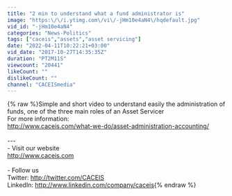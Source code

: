 ```yaml
---
title: "2 min to understand what a fund administrator is"
image: "https:\/\/i.ytimg.com\/vi\/-jHm10e4aN4\/hqdefault.jpg"
vid_id: "-jHm10e4aN4"
categories: "News-Politics"
tags: ["caceis","assets","asset servicing"]
date: "2022-04-11T10:22:21+03:00"
vid_date: "2017-10-27T14:35:35Z"
duration: "PT2M11S"
viewcount: "20441"
likeCount: ""
dislikeCount: ""
channel: "CACEISmedia"
---
```

{% raw %}Simple and short video to understand easily the administration of funds, one of the three main roles of an Asset Servicer<br />For more information: <br /><a rel="nofollow" target="blank" href="http://www.caceis.com/what-we-do/asset-administration-accounting/">http://www.caceis.com/what-we-do/asset-administration-accounting/</a><br /><br />---<br />- Visit our website <br /><a rel="nofollow" target="blank" href="http://www.caceis.com">http://www.caceis.com</a><br /><br />- Follow us<br />Twitter: <a rel="nofollow" target="blank" href="http://twitter.com/CACEIS">http://twitter.com/CACEIS</a><br />LinkedIn: <a rel="nofollow" target="blank" href="http://www.linkedin.com/company/caceis">http://www.linkedin.com/company/caceis</a>{% endraw %}
